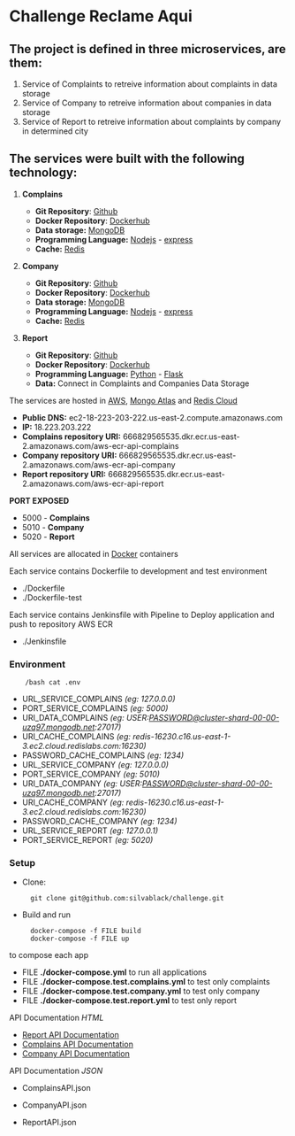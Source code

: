 # Challenge Reclame Aqui #

## The project is defined in three microservices, are them: ##

1. Service of Complaints to retreive information about complaints in data storage
2. Service of Company to retreive information about companies in data storage
3. Service of Report to retreive information about complaints by company in determined city

## The services were built with the following technology: ##

1. **Complains**
   + **Git Repository**: [Github](https://github.com/silvablack/service_complains)
   + **Docker Repository**: [Dockerhub](https://hub.docker.com/r/silvablack/service_complains/)
   + **Data storage:** [MongoDB](https://www.mongodb.com/)
   + **Programming Language:** [Nodejs](https://nodejs.org/en/) - [express](http://expressjs.com/pt-br/)
   + **Cache:** [Redis](https://redis.io/)

2. **Company**
   + **Git Repository**: [Github](https://github.com/silvablack/service_company)
   + **Docker Repository**: [Dockerhub](https://hub.docker.com/r/silvablack/service_company/)
   + **Data storage:** [MongoDB](https://www.mongodb.com/)
   + **Programming Language:** [Nodejs](https://nodejs.org/en/) - [express](http://expressjs.com/pt-br/)
   + **Cache:** [Redis](https://redis.io/)

3. **Report**
   + **Git Repository**: [Github](https://github.com/silvablack/service_report)
   + **Docker Repository**: [Dockerhub](https://hub.docker.com/r/silvablack/service_report/)
   + **Programming Language:** [Python](https://www.python.org/) - [Flask](http://flask.pocoo.org/)
   + **Data:** Connect in Complaints and Companies Data Storage

The services are hosted in [AWS](https://aws.amazon.com/pt/), [Mongo Atlas](https://www.mongodb.com/cloud/atlas) and [Redis Cloud](https://redislabs.com/)

+ **Public DNS:** ec2-18-223-203-222.us-east-2.compute.amazonaws.com
+ **IP:** 18.223.203.222
+ **Complains repository URI:** 666829565535.dkr.ecr.us-east-2.amazonaws.com/aws-ecr-api-complains
+ **Company repository URI:** 666829565535.dkr.ecr.us-east-2.amazonaws.com/aws-ecr-api-company
+ **Report repository URI:** 666829565535.dkr.ecr.us-east-2.amazonaws.com/aws-ecr-api-report

**PORT EXPOSED**

+ 5000 - **Complains**
+ 5010 - **Company**
+ 5020 - **Report**

All services are allocated in [Docker](https://www.docker.com/) containers

Each service contains Dockerfile to development and test environment
 
+ ./Dockerfile
+ ./Dockerfile-test

Each service contains Jenkinsfile with Pipeline to Deploy application and push to repository AWS ECR 
   
+ ./Jenkinsfile

### Environment ###


        /bash cat .env

+ URL\_SERVICE_COMPLAINS *(eg: 127.0.0.0)*
+ PORT\_SERVICE_COMPLAINS *(eg: 5000)*
+ URI\_DATA_COMPLAINS *(eg: USER:PASSWORD@cluster-shard-00-00-uzq97.mongodb.net:27017)*
+ URI\_CACHE_COMPLAINS *(eg: redis-16230.c16.us-east-1-3.ec2.cloud.redislabs.com:16230)*
+ PASSWORD\_CACHE_COMPLAINS *(eg: 1234)*
+ URL\_SERVICE_COMPANY *(eg: 127.0.0.0)*
+ PORT\_SERVICE_COMPANY *(eg: 5010)*
+ URI\_DATA_COMPANY *(eg: USER:PASSWORD@cluster-shard-00-00-uzq97.mongodb.net:27017)*
+ URI\_CACHE_COMPANY *(eg: redis-16230.c16.us-east-1-3.ec2.cloud.redislabs.com:16230)*
+ PASSWORD\_CACHE_COMPANY *(eg: 1234)*
+ URL\_SERVICE_REPORT *(eg: 127.0.0.1)*
+ PORT\_SERVICE_REPORT *(eg: 5020)*

### Setup ###
+ Clone:

        git clone git@github.com:silvablack/challenge.git

+ Build and run

        docker-compose -f FILE build
        docker-compose -f FILE up

to compose each app

+ FILE **./docker-compose.yml** to run all applications
+ FILE **./docker-compose.test.complains.yml** to test only complaints
+ FILE **./docker-compose.test.company.yml** to test only company
+ FILE **./docker-compose.test.report.yml** to test only report


API Documentation *HTML*

+ [Report API Documentation](https://documenter.getpostman.com/view/5097449/RWaGVA8g)
+ [Complains API Documentation](https://documenter.getpostman.com/view/5097449/RWToPHhM)
+ [Company API Documentation](https://documenter.getpostman.com/view/5097449/RWToPHhL)

API Documentation *JSON*

+ ComplainsAPI.json

+ CompanyAPI.json

+ ReportAPI.json
